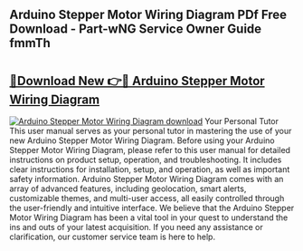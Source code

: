 ## Arduino Stepper Motor Wiring Diagram PDf Free Download - Part-wNG Service Owner Guide fmmTh

# <h2><a href="http://dfpnuhx.blite.top/?on=Arduino+Stepper+Motor+Wiring+Diagram">🔗Download New 👉🔴 Arduino Stepper Motor Wiring Diagram</a></h2>

[![Arduino Stepper Motor Wiring Diagram download](https://i.imgur.com/lujVjoI.png)](http://dfpnuhx.blite.top/?on=Arduino+Stepper+Motor+Wiring+Diagram)
Your Personal Tutor This user manual serves as your personal tutor in mastering the use of your new Arduino Stepper Motor Wiring Diagram. Before using your Arduino Stepper Motor Wiring Diagram, please refer to this user manual for detailed instructions on product setup, operation, and troubleshooting. It includes clear instructions for installation, setup, and operation, as well as important safety information. Arduino Stepper Motor Wiring Diagram comes with an array of advanced features, including geolocation, smart alerts, customizable themes, and multi-user access, all easily controlled through the user-friendly and intuitive interface. We believe that the Arduino Stepper Motor Wiring Diagram has been a vital tool in your quest to understand the ins and outs of your latest acquisition. If you need any assistance or clarification, our customer service team is here to help.
